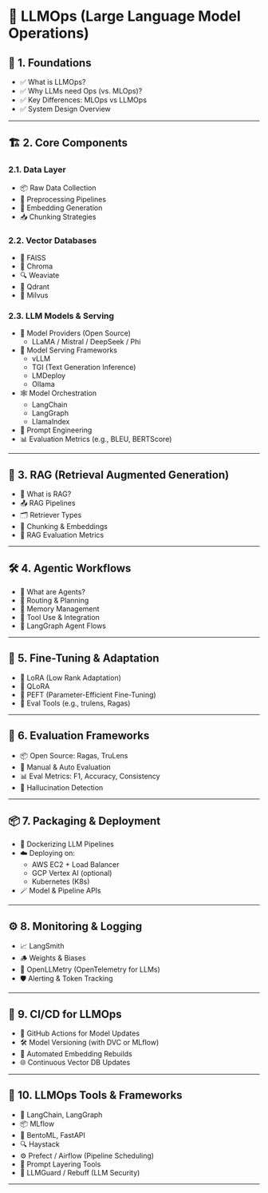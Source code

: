 # 📘 LLMOps (Large Language Model Operations)

## 🌱 1. Foundations
- ✅ What is LLMOps?
- ✅ Why LLMs need Ops (vs. MLOps)?
- ✅ Key Differences: MLOps vs LLMOps
- ✅ System Design Overview

---

## 🏗️ 2. Core Components
### 2.1. Data Layer
- 📦 Raw Data Collection
- 🧹 Preprocessing Pipelines
- 🧠 Embedding Generation
- 📥 Chunking Strategies

### 2.2. Vector Databases
- 🧠 FAISS
- 📇 Chroma
- 🔍 Weaviate
- 📎 Qdrant
- 💾 Milvus

### 2.3. LLM Models & Serving
- 🤖 Model Providers (Open Source)
  - LLaMA / Mistral / DeepSeek / Phi
- 🧰 Model Serving Frameworks
  - vLLM
  - TGI (Text Generation Inference)
  - LMDeploy
  - Ollama
- 🕸️ Model Orchestration
  - LangChain
  - LangGraph
  - LlamaIndex
- 🧪 Prompt Engineering
- 📊 Evaluation Metrics (e.g., BLEU, BERTScore)

---

## 🧠 3. RAG (Retrieval Augmented Generation)
- 🔗 What is RAG?
- 📤 RAG Pipelines
- 🗂️ Retriever Types
- 🧱 Chunking & Embeddings
- 🧪 RAG Evaluation Metrics

---

## 🛠️ 4. Agentic Workflows
- 🤖 What are Agents?
- 🧭 Routing & Planning
- 🧠 Memory Management
- 🔗 Tool Use & Integration
- 📍 LangGraph Agent Flows

---

## 🚀 5. Fine-Tuning & Adaptation
- 🔧 LoRA (Low Rank Adaptation)
- 📐 QLoRA
- 🧵 PEFT (Parameter-Efficient Fine-Tuning)
- 🧪 Eval Tools (e.g., trulens, Ragas)

---

## 🧪 6. Evaluation Frameworks
- 📦 Open Source: Ragas, TruLens
- 🧪 Manual & Auto Evaluation
- 📊 Eval Metrics: F1, Accuracy, Consistency
- 🧠 Hallucination Detection

---

## 📦 7. Packaging & Deployment
- 🐳 Dockerizing LLM Pipelines
- ☁️ Deploying on:
  - AWS EC2 + Load Balancer
  - GCP Vertex AI (optional)
  - Kubernetes (K8s)
- 🪄 Model & Pipeline APIs

---

## ⚙️ 8. Monitoring & Logging
- 📈 LangSmith
- 🪵 Weights & Biases
- 🧠 OpenLLMetry (OpenTelemetry for LLMs)
- 🛡️ Alerting & Token Tracking

---

## 📂 9. CI/CD for LLMOps
- 🔁 GitHub Actions for Model Updates
- 🛠️ Model Versioning (with DVC or MLflow)
- 🚚 Automated Embedding Rebuilds
- 🌐 Continuous Vector DB Updates

---

## 🧠 10. LLMOps Tools & Frameworks
- 🧩 LangChain, LangGraph
- 📦 MLflow
- 🎯 BentoML, FastAPI
- 🔍 Haystack
- ⚙️ Prefect / Airflow (Pipeline Scheduling)
- 📜 Prompt Layering Tools
- 📡 LLMGuard / Rebuff (LLM Security)

---

